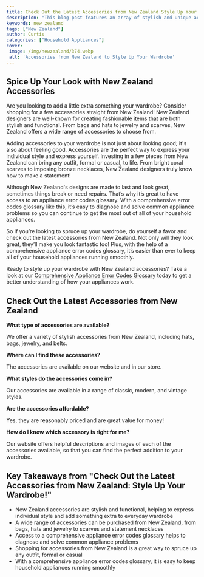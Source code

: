 ```yaml
---
title: Check Out the Latest Accessories from New Zealand Style Up Your Wardrobe
description: "This blog post features an array of stylish and unique accessories from New Zealand that can instantly upgrade your wardrobe Check it out and find the perfect pieces to boost your look"
keywords: new zealand
tags: ["New Zealand"]
author: Curtis
categories: ["Household Appliances"]
cover: 
 image: /img/newzealand/374.webp
 alt: 'Accessories from New Zealand to Style Up Your Wardrobe'
---
```

## Spice Up Your Look with New Zealand Accessories
Are you looking to add a little extra something your wardrobe? Consider shopping for a few accessories straight from New Zealand! New Zealand designers are well-known for creating fashionable items that are both stylish and functional. From bags and hats to jewelry and scarves, New Zealand offers a wide range of accessories to choose from.

Adding accessories to your wardrobe is not just about looking good; it's also about feeling good. Accessories are the perfect way to express your individual style and express yourself. Investing in a few pieces from New Zealand can bring any outfit, formal or casual, to life. From bright coral scarves to imposing bronze necklaces, New Zealand designers truly know how to make a statement!

Although New Zealand's designs are made to last and look great, sometimes things break or need repairs. That’s why it’s great to have access to an appliance error codes glossary. With a comprehensive error codes glossary like this, it’s easy to diagnose and solve common appliance problems so you can continue to get the most out of all of your household appliances.

So if you’re looking to spruce up your wardrobe, do yourself a favor and check out the latest accessories from New Zealand. Not only will they look great, they’ll make you look fantastic too! Plus, with the help of a comprehensive appliance error codes glossary, it’s easier than ever to keep all of your household appliances running smoothly.

Ready to style up your wardrobe with New Zealand accessories? Take a look at our [Comprehensive Appliance Error Codes Glossary](./error-codes/) today to get a better understanding of how your appliances work.

## Check Out the Latest Accessories from New Zealand

**What type of accessories are available?**

We offer a variety of stylish accessories from New Zealand, including hats, bags, jewelry, and belts. 

**Where can I find these accessories?**

The accessories are available on our website and in our store. 

**What styles do the accessories come in?**

Our accessories are available in a range of classic, modern, and vintage styles. 

**Are the accessories affordable?**

Yes, they are reasonably priced and are great value for money!

**How do I know which accessory is right for me?**

Our website offers helpful descriptions and images of each of the accessories available, so that you can find the perfect addition to your wardrobe.

## Key Takeaways from "Check Out the Latest Accessories from New Zealand: Style Up Your Wardrobe!"

- New Zealand accessories are stylish and functional, helping to express individual style and add something extra to everyday wardrobe
- A wide range of accessories can be purchased from New Zealand, from bags, hats and jewelry to scarves and statement necklaces
- Access to a comprehensive appliance error codes glossary helps to diagnose and solve common appliance problems
- Shopping for accessories from New Zealand is a great way to spruce up any outfit, formal or casual
- With a comprehensive appliance error codes glossary, it is easy to keep household appliances running smoothly
